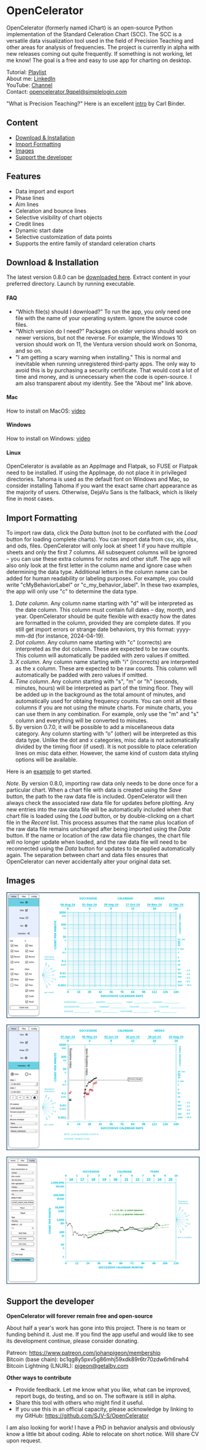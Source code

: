 # OpenCelerator

OpenCelerator (formerly named iChart) is an open-source Python implementation of the Standard Celeration Chart (SCC). The SCC is a versatile data visualization tool used in the field of Precision Teaching and other areas for analysis of frequencies. The project is currently in alpha with new releases coming out quite frequently. If something is not working, let me know! The goal is a free and easy to use app for charting on desktop.

Tutorial: [Playlist](https://www.youtube.com/playlist?list=PLAU5et__-B6HCHmlgyxgPPDJ2rHgZ1PY4)<br>
About me: [LinkedIn](https://www.linkedin.com/in/jsv01/)<br>
YouTube: [Channel](https://www.youtube.com/@sudorandom7619)<br>
Contact: opencelerator.9qpel@simplelogin.com

"What is Precision Teaching?" Here is an excellent [intro](https://www.youtube.com/watch?v=PjwWZP726Ko&list=PLuQRRtTr10Mm1QycJLUjowBFugi7lg0c7&index=5&t=0s) by Carl Binder.


## Content
- [Download & Installation](#download--installation)
- [Import Formatting](#import-formatting)
- [Images](#images)
- [Support the developer](#Support-the-developer)

## Features
- Data import and export
- Phase lines
- Aim lines
- Celeration and bounce lines
- Selective visibility of chart objects
- Credit lines
- Dynamic start date
- Selective customization of data points
- Supports the entire family of standard celeration charts


## Download & Installation

The latest version 0.8.0 can be [downloaded here](https://github.com/SJV-S/OpenCelerator/releases/tag/0.8.0). Extract content in your preferred directory. Launch by running executable.

#### FAQ
- “Which file(s) should I download?” To run the app, you only need one file with the name of your operating system. Ignore the source code files.
- “Which version do I need?” Packages on older versions should work on newer versions, but not the reverse. For example, the Windows 10 version should work on 11, the Ventura version should work on Sonoma, and so on.
- "I am getting a scary warning when installing." This is normal and inevitable when running unregistered third-party apps. The only way to avoid this is by purchasing a security certificate. That would cost a lot of time and money, and is unnecessary when the code is open-source. I am also transparent about my identity. See the "About me" link above.


#### Mac

How to install on MacOS: [video](https://youtu.be/Z7QvzlWNH2M)


#### Windows

How to install on Windows: [video](https://youtu.be/u8ugPqEv8LM)

#### Linux

OpenCelerator is available as an AppImage and Flatpak, so FUSE or Flatpak need to be installed. If using the AppImage, do not place it in privileged directories. Tahoma is used as the default font on Windows and Mac, so consider installing Tahoma if you want the exact same chart appearance as the majority of users. Otherwise, DejaVu Sans is the fallback, which is likely fine in most cases.

## Import Formatting

To import raw data, click the _Data_ button (not to be conflated with the _Load_ button for loading complete charts). You can import data from csv, xls, xlsx, and ods, files. OpenCelerator will only look at sheet 1 if you have multiple sheets and only the first 7 columns. All subsequent columns will be ignored – you can use these extra columns for notes and other stuff. The app will also only look at the first letter in the column name and ignore case when determining the data type. Additional letters in the column name can be added for human readability or labeling purposes. For example, you could write "cMyBehaviorLabel" or "c_my_behavior_label". In these two examples, the app will only use "c" to determine the data type.

1) *Date column*. Any column name starting with "d" will be interpreted as the date column. This column must contain full dates – day, month, and year. OpenCelerator should be quite flexible with exactly how the dates are formatted in the column, provided they are complete dates. If you still get import errors or strange date behaviors, try this format: yyyy-mm-dd (for instance, 2024-04-19).
2) *Dot column*. Any column name starting with "c" (corrects) are interpreted as the dot column. These are expected to be raw counts. This column will automatically be padded with zero values if omitted.
3) *X column*. Any column name starting with "i" (incorrects) are interpreted as the x column. These are expected to be raw counts. This column will automatically be padded with zero values if omitted.
4) *Time column*. Any column starting with "s", "m" or "h" (seconds, minutes, hours) will be interpreted as part of the timing floor. They will be added up in the background as the total amount of minutes, and automatically used for obtaing frequency counts. You can omit all these columns if you are not using the minute charts. For minute charts, you can use them in any combination. For example, only use the "m" and "s" column and everything will be converted to minutes.
5) By version 0.7.0, it will be possible to add a miscellaneous data category. Any column starting with “o” (other) will be interpreted as this data type. Unlike the dot and x categories, misc data is not automatically divided by the timing floor (if used). It is not possible to place celeration lines on misc data either. However, the same kind of custom data styling options will be available.

Here is an [example](https://github.com/SJV-S/OpenCelerator/blob/main/example_data.csv) to get started.

_Note_. By version 0.8.0, importing raw data only needs to be done once for a particular chart. When a chart file with data is created using the _Save_ button, the path to the raw data file is included. OpenCelerator will then always check the associated raw data file for updates before plotting. Any new entries into the raw data file will be automatically included when that chart file is loaded using the _Load_ button, or by double-clicking on a chart file in the _Recent_ list. This process assumes that the name plus location of the raw data file remains unchanged after being imported using the _Data_ button. If the name or location of the raw data file changes, the chart file will no longer update when loaded, and the raw data file will need to be reconnected using the _Data_ button for updates to be applied automatically again. The separation between chart and data files ensures that OpenCelerator can never accidentally alter your original data set.

## Images

![Default Chart](/images/default_chart.png)

![Example Chart](images/example_chart.png)

![Example Chart2](images/example_chart2.png)

## Support the developer

**OpenCelerator will forever remain free and open-source**

About half a year's work has gone into this project. There is no team or funding behind it. Just me. If you find the app useful and would like to see its development continue, please consider donating.

Patreon: https://www.patreon.com/johanpigeon/membership<br>
Bitcoin (base chain): bc1qg8y5pxv5g86mhj59xdk89r6tr70zdw6rh6rwh4<br>
Bitcoin Lightning (LNURL): pigeon@getalby.com<br>

**Other ways to contribute**

- Provide feedback. Let me know what you like, what can be improved, report bugs, do testing, and so on. The software is still in alpha.
- Share this tool with others who might find it useful.
- If you use this in an official capacity, please acknowledge by linking to my GitHub: https://github.com/SJV-S/OpenCelerator

I am also looking for work! I have a PhD in behavior analysis and obviously know a little bit about coding. Able to relocate on short notice. Will share CV upon request.<br>




